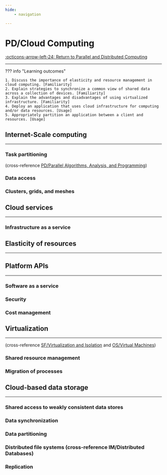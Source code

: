 ```yaml
---
hide:
    - navigation 

---
```


# PD/Cloud Computing

[:octicons-arrow-left-24: Return to Parallel and Distributed Computing](/Knowledge-Notebook/Parallel-Distributed/)

---

??? info "Learning outcomes"

    1. Discuss the importance of elasticity and resource management in cloud computing. [Familiarity]
    2. Explain strategies to synchronize a common view of shared data across a collection of devices. [Familiarity]
    3. Explain the advantages and disadvantages of using virtualized infrastructure. [Familiarity]
    4. Deploy an application that uses cloud infrastructure for computing and/or data resources. [Usage]
    5. Appropriately partition an application between a client and resources. [Usage]

## Internet-Scale computing

---

### Task partitioning

(cross-reference [PD/Parallel Algorithms, Analysis, and Programming](05_Parallel-Algorithms-Analysis-Programming.md))

### Data access

### Clusters, grids, and meshes

## Cloud services

---

### Infrastructure as a service

## Elasticity of resources

---

## Platform APIs

---

### Software as a service

### Security

### Cost management

## Virtualization

---

(cross-reference [SF/Virtualization and Isolation](../System-Fundamentals/) and [OS/Virtual Machines](../Operating-Systems/07_VM.md))

### Shared resource management

### Migration of processes

## Cloud-based data storage

---

### Shared access to weakly consistent data stores

### Data synchronization

### Data partitioning

### Distributed file systems (cross-reference IM/Distributed Databases)

### Replication
